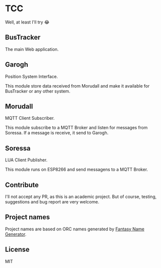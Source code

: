 # TCC

Well, at least I'll try :joy:

## BusTracker

The main Web application.

## Garogh

Position System Interface.

This module store data received from Morudall and make it available for BusTracker or any other system.

## Morudall

MQTT Client Subscriber.

This module subscribe to a MQTT Broker and listen for messages from Soressa. If a message is receive, it send to Garogh.

## Soressa

LUA Client Publisher.

This module runs on ESP8266 and send messagens to a MQTT Broker.

## Contribute

I'll not accept any PR, as this is an academic project. But of course, testing, suggestions and bug report are very welcome.

## Project names

Project names are based on ORC names generated by [Fantasy Name Generator](http://www.fantasynamegen.com/orc/short/).

## License

MIT
